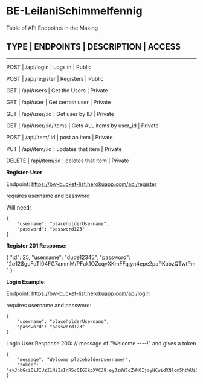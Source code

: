 # BE-LeilaniSchimmelfennig

Table of API Endpoints in the Making

## TYPE | ENDPOINTS | DESCRIPTION | ACCESS

---

POST | /api/login | Logs in | Public

POST | /api/register | Registers | Public

GET | /api/users | Get the Users | Private

GET | /api/user | Get certain user | Private

GET | /api/user/:id | Get user by ID | Private

GET | /api/user/:id/items | Gets ALL items by user_id | Private

POST | /api/item/:id | post an item | Private

PUT | /api/item/:id | updates that item | Private

DELETE | /api/item/:id | deletes that item | Private

**Register-User**

Endpoint: https://bw-bucket-list.herokuapp.com/api/register

requires username and password

Will need:

    {
        "username": "placeholderUsername",
        "password": "password123"
    }

**Register 201 Response:**

{
"id": 25,
"username": "dude12345",
"password": "$2a$12\$guFuTI04FG7ammM/PFak1OZcqvXKmFFq.yn4epe2paPKobzQTwtPm"
}

**Login Example:**

Endpoint: https://bw-bucket-list.herokuapp.com/api/login

requires username and password:

    {
        "username": "placeholderUsername",
        "password": "password123"
    }

Login User Response 200:
// message of "Welcome ----!" and gives a token

    {
        "message": "Welcome placeholderUsername!",
        "token": "eyJhbGciOiJIUzI1NiIsInR5cCI6IkpXVCJ9.eyJzdWJqZWN0IjoyNCwidXNlcm5hbWUiOiJkdWRlMTIzNCIsImlhdCI6MTU2NDUxNjIwMywiZXhwIjoxNTY0NTUyMjAzfQ.qWjVDu2Kc_JoM1Hvt197X4ieQ4UACbPNmsOw0UqZuyI"
    }
